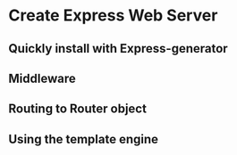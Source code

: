 # Create Express Web Server

## Quickly install with Express-generator
## Middleware
## Routing to Router object
## Using the template engine